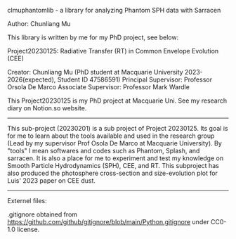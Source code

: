 clmuphantomlib - a library for analyzing Phantom SPH data with Sarracen

Author: Chunliang Mu


This library is written by me for my PhD project, see below:



Project20230125: Radiative Transfer (RT) in Common Envelope Evolution (CEE)


Creator: Chunliang Mu (PhD student at Macquarie University 2023-2026(expected), Student ID 47586591)
Principal Supervisor: Professor Orsola De Marco
Associate Supervisor: Professor Mark Wardle


This Project20230125 is my PhD project at Macquarie Uni.
See my research diary on Notion.so website.

----------

This sub-project (20230201) is a sub project of Project 20230125.
Its goal is for me to learn about the tools available and used in the research group (Lead by my supervisor Prof Osola De Marco at Macquarie University).
By "tools" I mean softwares and codes such as Phantom, Splash, and sarracen.
It is also a place for me to experiment and test my knowledge on Smooth Particle Hydrodynamics (SPH), CEE, and RT.
This subproject has also produced the photosphere cross-section and size-evolution plot for Luis' 2023 paper on CEE dust.



----------

Externel files:

.gitignore
	obtained from https://github.com/github/gitignore/blob/main/Python.gitignore under CC0-1.0 license.
